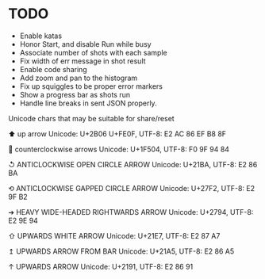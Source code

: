 # TODO

- Enable katas
- Honor Start, and disable Run while busy
- Associate number of shots with each sample
- Fix width of err message in shot result
- Enable code sharing
- Add zoom and pan to the histogram
- Fix up squiggles to be proper error markers
- Show a progress bar as shots run
- Handle line breaks in sent JSON properly.

Unicode chars that may be suitable for share/reset

⬆️
up arrow
Unicode: U+2B06 U+FE0F, UTF-8: E2 AC 86 EF B8 8F

🔄
counterclockwise arrows
Unicode: U+1F504, UTF-8: F0 9F 94 84

↺
ANTICLOCKWISE OPEN CIRCLE ARROW
Unicode: U+21BA, UTF-8: E2 86 BA

⟲
ANTICLOCKWISE GAPPED CIRCLE ARROW
Unicode: U+27F2, UTF-8: E2 9F B2

➔
HEAVY WIDE-HEADED RIGHTWARDS ARROW
Unicode: U+2794, UTF-8: E2 9E 94

⇧
UPWARDS WHITE ARROW
Unicode: U+21E7, UTF-8: E2 87 A7

↥
UPWARDS ARROW FROM BAR
Unicode: U+21A5, UTF-8: E2 86 A5

↑
UPWARDS ARROW
Unicode: U+2191, UTF-8: E2 86 91